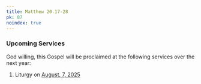 ```yaml
---
title: Matthew 20.17-28
pk: 87
noindex: true
---
```


### Upcoming Services

God willing, this Gospel will be proclaimed at the following services over the next year:


1. Liturgy on [August,  7, 2025](https://orthocal.info/readings/gregorian/2025/08/07/)
